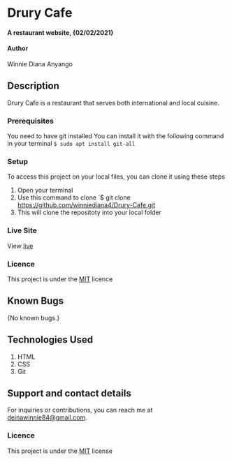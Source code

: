# Drury Cafe
#### A restaurant website, {02/02/2021}
#### Author
Winnie Diana Anyango
## Description
Drury Cafe is a restaurant that serves both international and local cuisine.
### Prerequisites
You need to have git installed
You can install it with the following command in your terminal
`$ sudo apt install git-all`
### Setup
To access this project on your local files, you can clone it using these steps
1. Open your terminal
1. Use this command to clone `$ git clone https://github.com/winniediana4/Drury-Cafe.git
1. This will clone the repositoty into your local folder
### Live Site
View [live](https://github.io/winniediana4/Drury-Cafe.git)
### Licence
This project is under the  [MIT](LICENSE) licence
## Known Bugs
{No known bugs.}
## Technologies Used
1. HTML
1. CSS
1. Git
## Support and contact details
For inquiries or contributions, you can reach me at deinawinnie84@gmail.com.
### Licence
This project is under the  [MIT](LICENSE) license
